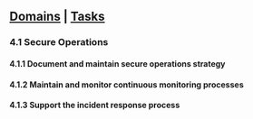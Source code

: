 [Domains](../index.md) | [Tasks](index.md)
---
### 4.1 Secure Operations

#### 4.1.1 Document and maintain secure operations strategy

#### 4.1.2 Maintain and monitor continuous monitoring processes

#### 4.1.3 Support the incident response process
